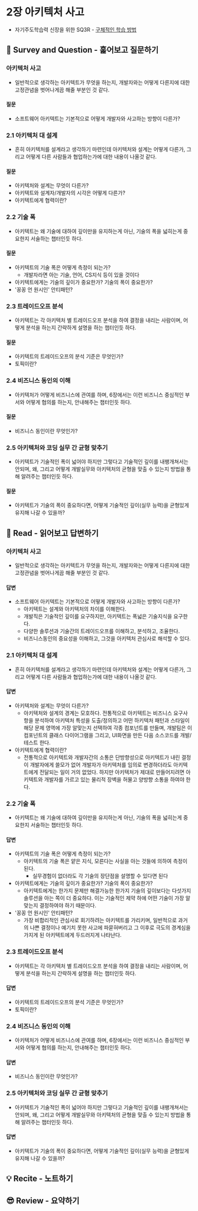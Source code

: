 # 2장 아키텍처 사고
* 자기주도학습력 신장을 위한 SQ3R - [구체적인 학습 방법](https://m.blog.naver.com/PostView.naver?isHttpsRedirect=true&blogId=lmajo2000&logNo=140201059426)

## 🔎 Survey and Question - 훑어보고 질문하기

### 아키텍처 사고
* 일반적으로 생각하는 아키텍트가 무엇을 하는지, 개발자와는 어떻게 다른지에 대한 고정관념을 벗어나게끔 해줄 부분인 것 같다.

#### 질문
* 소프트웨어 아키텍트는 기본적으로 어떻게 개발자와 사고하는 방향이 다른가?

### 2.1 아키텍처 대 설계
* 흔히 아키텍처를 설계라고 생각하기 마련인데 아키텍처와 설계는 어떻게 다른가, 그리고 어떻게 다른 사람들과 협업하는가에 대한 내용이 나올것 같다.

#### 질문
* 아키텍처와 설계는 무엇이 다른가?
* 아키텍트와 설계자/개발자의 시각은 어떻게 다른가?
* 아키텍트에게 협력이란?

### 2.2 기술 폭
* 아키텍트는 왜 기술에 대하여 깊이만을 유지하는게 아닌, 기술의 폭을 넓히는게 중요한지 서술하는 챕터인듯 하다.

#### 질문
* 아키텍트의 기술 폭은 어떻게 측정이 되는가?
  * 개발자라면 아는 기술, 언어, CS지식 등이 있을 것이다
* 아키텍트에게는 기술의 깊이가 중요한가? 기술의 폭이 중요한가?
* '꽁꽁 언 원시인' 안티패턴?

### 2.3 트레이드오프 분석
* 아키텍트는 각 아키텍처 별 트레이드오프 분석을 하여 결정을 내리는 사람이며, 어떻게 분석을 하는지 간략하게 설명을 하는 챕터인듯 하다.

#### 질문
* 아키텍트의 트레이드오프의 분석 기준은 무엇인가?
* 토픽이란?

### 2.4 비즈니스 동인의 이해
* 아키텍처가 어떻게 비즈니스에 관여를 하며, 6장에서는 이런 비즈니스 중심적인 부서와 어떻게 협의를 하는지, 안내해주는 챕터인듯 하다.

#### 질문
* 비즈니스 동인이란 무엇인가?

### 2.5 아키텍처와 코딩 실무 간 균형 맞추기
* 아키텍트가 기술적인 폭이 넓어야 하지만 그렇다고 기술적인 깊이를 내팽개쳐서는 안되며, 왜, 그리고 어떻게 개발실무와 아키텍처의 균형을 맞출 수 있는지 방법을 통해 알려주는 챕터인듯 하다.

#### 질문
* 아키텍트가 기술의 폭이 중요하다면, 어떻게 기술적인 깊이(실무 능력)을 균형있게 유지해 나갈 수 있을까?

## 📝 Read - 읽어보고 답변하기
### 아키텍처 사고
* 일반적으로 생각하는 아키텍트가 무엇을 하는지, 개발자와는 어떻게 다른지에 대한 고정관념을 벗어나게끔 해줄 부분인 것 같다.

#### 답변
* 소프트웨어 아키텍트는 기본적으로 어떻게 개발자와 사고하는 방향이 다른가?
  * 아키텍트는 설계와 아키텍처의 차이를 이해한다.
  * 개발직은 기술적인 깊이를 요구하지만, 아키텍트는 폭넓은 기술지식을 요구한다.
  * 다양한 솔루션과 기술간의 트레이드오프를 이해하고, 분석하고, 조율한다.
  * 비즈니스동인의 중요성을 이해하고, 그것을 아키텍처 관심사로 해석할 수 있다.

### 2.1 아키텍처 대 설계
* 흔히 아키텍처를 설계라고 생각하기 마련인데 아키텍처와 설계는 어떻게 다른가, 그리고 어떻게 다른 사람들과 협업하는가에 대한 내용이 나올것 같다.

#### 답변
* 아키텍처와 설계는 무엇이 다른가?
  * 아키텍처와 설계의 경계는 모호하다. 전통적으로 아키텍트는 비즈니스 요구사항을 분석하여 아키텍처 특성을 도출/정의하고 어떤 하키텍처 패턴과 스타일이 해당 문제 영역에 가장 알맞는지 선택하여 각종 컴포넌트를 만들며, 개발팀은 이 컴포넌트의 클래스 다이어그램을 그리고, UI화면을 만든 다음 소스코드를 개발/테스트 한다.
* 아키텍트에게 협력이란?
  * 전통적으로 아키텍트와 개발자간의 소통은 단방향성으로 아키텍트가 내린 결정이 개발자에게 쓸모가 없어 개발자가 아키텍처를 임의로 변경하더라도 아키텍트에게 전달되는 일이 거의 없었다. 하지만 아키텍처가 제대로 만들어지려면 아키텍트와 개발자를 가르고 있는 물리적 장벽을 허물고 양방향 소통을 하여야 한다.

### 2.2 기술 폭
* 아키텍트는 왜 기술에 대하여 깊이만을 유지하는게 아닌, 기술의 폭을 넓히는게 중요한지 서술하는 챕터인듯 하다.

#### 답변
* 아키텍트의 기술 폭은 어떻게 측정이 되는가?
  * 아키텍트의 기술 폭은 얕은 지식, 모른다는 사실을 아는 것들에 의하여 측정이 된다. 
    * 실무경험이 없더라도 각 기술의 장단점을 설명할 수 있다면 된다
* 아키텍트에게는 기술의 깊이가 중요한가? 기술의 폭이 중요한가?
  * 아키텍트에게는 한가지 문제만 해결가능한 한가지 기술의 깊이보다는 다섯가지 솔루션을 아는 쪽이 더 중요하다. 이는 기술적인 제약 하에 어떤 기술이 가장 알맞는지 결정하여야 하기 때문이다.
* '꽁꽁 언 원시인' 안티패턴?
  * 가장 비합리적인 관심사로 회기하려는 아키텍트를 가리키며, 일반적으로 과거의 나쁜 결정이나 예기치 못한 사고에 파묻혀버리고 그 이후로 극도의 경계심을 가지게 된 아키텍트에게 두드러지게 나타난다.

### 2.3 트레이드오프 분석
* 아키텍트는 각 아키텍처 별 트레이드오프 분석을 하여 결정을 내리는 사람이며, 어떻게 분석을 하는지 간략하게 설명을 하는 챕터인듯 하다.

#### 답변
* 아키텍트의 트레이드오프의 분석 기준은 무엇인가?
* 토픽이란?

### 2.4 비즈니스 동인의 이해
* 아키텍처가 어떻게 비즈니스에 관여를 하며, 6장에서는 이런 비즈니스 중심적인 부서와 어떻게 협의를 하는지, 안내해주는 챕터인듯 하다.

#### 답변
* 비즈니스 동인이란 무엇인가?

### 2.5 아키텍처와 코딩 실무 간 균형 맞추기
* 아키텍트가 기술적인 폭이 넓어야 하지만 그렇다고 기술적인 깊이를 내팽개쳐서는 안되며, 왜, 그리고 어떻게 개발실무와 아키텍처의 균형을 맞출 수 있는지 방법을 통해 알려주는 챕터인듯 하다.

#### 답변
* 아키텍트가 기술의 폭이 중요하다면, 어떻게 기술적인 깊이(실무 능력)을 균형있게 유지해 나갈 수 있을까?

## 💡 Recite - 노트하기

## 😎 Review - 요약하기